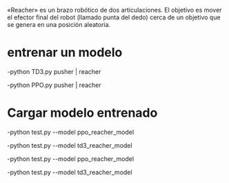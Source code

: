 «Reacher» es un brazo robótico de dos articulaciones. El objetivo es mover el efector final del robot (llamado punta del dedo) cerca de un objetivo que se genera en una posición aleatoria.

# entrenar un modelo
-python TD3.py pusher | reacher

-python PPO.py pusher | reacher


# Cargar modelo entrenado
-python test.py --model ppo_reacher_model

-python test.py --model td3_reacher_model

-python test.py --model ppo_reacher_model

-python test.py --model td3_reacher_model
